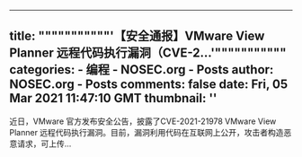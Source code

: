 
---
title: """""""""""'【安全通报】VMware View Planner 远程代码执行漏洞（CVE-2...'"""""""""""
categories: 
    - 编程
    - NOSEC.org - Posts
author: NOSEC.org - Posts
comments: false
date: Fri, 05 Mar 2021 11:47:10 GMT
thumbnail: ''
---

<div>   
近日，VMware 官方发布安全公告，披露了CVE-2021-21978 VMware View Planner 远程代码执行漏洞。目前，漏洞利用代码在互联网上公开，攻击者构造恶意请求，可上传...  
</div>
            